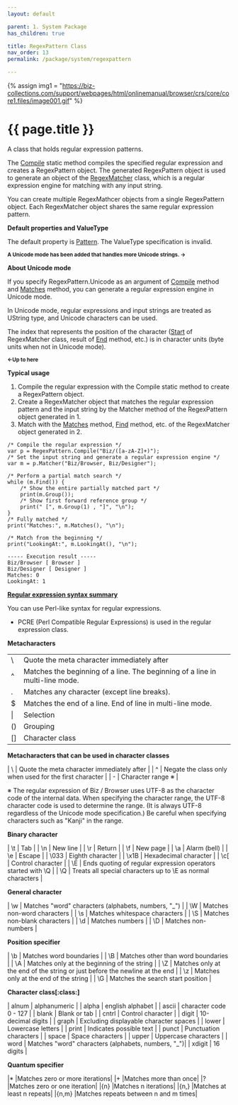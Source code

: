 ```yaml
---
layout: default

parent: 1. System Package
has_children: true

title: RegexPattern Class
nav_order: 13
permalink: /package/system/regexpattern

---
```

{% assign img1 = "https://biz-collections.com/support/webpages/html/onlinemanual/browser/crs/core/core1.files/image001.gif" %}


# {{ page.title }}

A class that holds regular expression patterns.

The [Compile](/package/system/regexpattern/methods/compile) static method compiles the specified regular expression and creates a RegexPattern object.
The generated RegexPattern object is used to generate an object of the [RegexMatcher](/package/system/regexmatcher) class, which is a regular expression engine for matching with any input string.

You can create multiple RegexMathcer objects from a single RegexPattern object. Each RegexMatcher object shares the same regular expression pattern.

<b>Default properties and ValueType</b>

The default property is [Pattern](/package/system/regexpattern/properties/pattern). The ValueType specification is invalid.

**<small>A Unicode mode has been added that handles more Unicode strings. -></small>**

<b>About Unicode mode</b>

If you specify RegexPattern.Unicode as an argument of [Compile](/package/system/regexpattern/methods/compile) method and [Matches](/package/system/regexpattern/methods/matches) method, you can generate a regular expression engine in Unicode mode.

In Unicode mode, regular expressions and input strings are treated as UString type, and Unicode characters can be used.

The index that represents the position of the character ([Start](/package/system/regexmatcher/methods/start) of RegexMatcher class, result of [End](/package/system/regexmatcher/methods/end) method, etc.) is in character units (byte units when not in Unicode mode).

**<small><-Up to here</small>**

<b>Typical usage</b>

1. Compile the regular expression with the Compile static method to create a RegexPattern object.
1. Create a RegexMatcher object that matches the regular expression pattern and the input string by the Matcher method of the RegexPattern object generated in 1.
1. Match with the [Matches](/package/system/regexmatcher/methods/matches) method, [Find](/package/system/regexmatcher/methods/find) method, etc. of the RegexMatcher object generated in 2.

```
/* Compile the regular expression */
var p = RegexPattern.Compile("Biz/([a-zA-Z]+)");
/* Set the input string and generate a regular expression engine */
var m = p.Matcher("Biz/Browser, Biz/Designer");
 
/* Perform a partial match search */
while (m.Find()) {
    /* Show the entire partially matched part */
    print(m.Group());
    /* Show first forward reference group */
    print(" [", m.Group(1) , "]", "\n");
}
/* Fully matched */
print("Matches:", m.Matches(), "\n");
 
/* Match from the beginning */
print("LookingAt:", m.LookingAt(), "\n");
 
----- Execution result -----
Biz/Browser [ Browser ]
Biz/Designer [ Designer ]
Matches: 0
LookingAt: 1
```

<u><b>Regular expression syntax summary</b></u>
 
You can use Perl-like syntax for regular expressions.
* PCRE (Perl Compatible Regular Expressions) is used in the regular expression class.

<b>Metacharacters</b>

<table>
    <tr>
        <td>\</td>
        <td>Quote the meta character immediately after</td>
    </tr>
    <tr>
        <td>^</td>
        <td>Matches the beginning of a line. The beginning of a line in multi-line mode.</td>
    </tr>
    <tr>
        <td>.</td>
        <td>Matches any character (except line breaks).</td>
    </tr>
    <tr>
        <td>$</td>
        <td>Matches the end of a line. End of line in multi-line mode.</td>
    </tr>
    <tr>
        <td>|</td>
        <td>Selection</td>
    </tr>
    <tr>
        <td>()</td>
        <td>Grouping</td>
    </tr>
    <tr>
        <td>[]</td>
        <td>Character class</td>
    </tr>
</table>

<b>Metacharacters that can be used in character classes</b>

| \ | Quote the meta character immediately after |
| ^ | Negate the class only when used for the first character |
| - | Character range ※ |

※ The regular expression of Biz / Browser uses UTF-8 as the character code of the internal data. When specifying the character range, the UTF-8 character code is used to determine the range. (It is always UTF-8 regardless of the Unicode mode specification.) Be careful when specifying characters such as "Kanji" in the range.

<b>Binary character</b>

| \t | Tab |
| \n | New line |
| \r | Return |
| \f | New page |
| \a | Alarm (bell) | 
| \e | Escape |
| \033 | Eighth character |
| \x1B | Hexadecimal character |
| \c[ | Control character |
| \E | Ends quoting of regular expression operators started with \Q |
| \Q | Treats all special characters up to \E as normal characters |

<b>General character</b>

| \w | Matches "word" characters (alphabets, numbers, "_") |
| \W | Matches non-word characters |
| \s | Matches whitespace characters |
| \S | Matches non-blank characters |
| \d | Matches numbers |
| \D | Matches non-numbers |

<b>Position specifier</b>

| \b | Matches word boundaries |
| \B | Matches other than word boundaries |
| \A | Matches only at the beginning of the string |
| \Z | Matches only at the end of the string or just before the newline at the end |
| \z | Matches only at the end of the string |
| \G | Matches the search start position |

<b>Character class[:class:]</b>

| alnum | alphanumeric |
| alpha | english alphabet   |
| ascii | character code 0 - 127   |
| blank | Blank or tab   |
| cntrl | Control character   |
| digit | 10-decimal digits   |
| graph | Excluding displayable character spaces |
| lower | Lowercase letters |
| print | Indicates possible text |
| punct | Punctuation characters |
| space | Space characters |
| upper | Uppercase characters |
| word  | Matches "word" characters (alphabets, numbers, "_")|
| xdigit | 16 digits |

<b>Quantum specifier</b>

|*  |Matches zero or more iterations|
|+  |Matches more than once|
|?  |Matches zero or one iteration|
|{n}    |Matches n iterations|
|{n,}   |Matches at least n repeats|
|{n,m}  |Matches repeats between n and m times|
